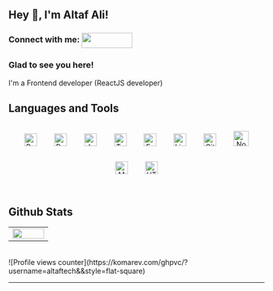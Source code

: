 ## Hey 👋, I'm Altaf Ali!  
  

<h3 align="left">Connect with me: <a href="https://linkedin.com/in/altaf-ali-24a18b220" target="blank"><img align="center" src="https://camo.githubusercontent.com/05a93bdb893b4febd59cb728f7284c9f3cd50528eca63bdc6d57627fe244ca5e/68747470733a2f2f696d672e736869656c64732e696f2f62616467652f6c696e6b6564696e2d2532333145373742352e7376673f267374796c653d666f722d7468652d6261646765266c6f676f3d6c696e6b6564696e266c6f676f436f6c6f723d7768697465" height="30" width="100" /></a></h3>
  
### Glad to see you here!  
I'm a Frontend developer (ReactJS developer) 
<br/>  

## Languages and Tools  
<div align="center">  
<img style="margin: 15px" src="https://profilinator.rishav.dev/skills-assets/react-original-wordmark.svg" alt="React" height="25" />  
<img style="margin: 15px" src="https://profilinator.rishav.dev/skills-assets/bootstrap-plain.svg" alt="Bootstrap" height="25" />  
<img style="margin: 15px" src="https://profilinator.rishav.dev/skills-assets/javascript-original.svg" alt="JavaScript" height="25" />  
<img style="margin: 15px" src="https://profilinator.rishav.dev/skills-assets/typescript-original.svg" alt="TypeScript" height="25" />  
<img style="margin: 15px" src="https://profilinator.rishav.dev/skills-assets/express-original-wordmark.svg" alt="Express.js" height="25" />  
<img style="margin: 15px" src="https://profilinator.rishav.dev/skills-assets/linux-original.svg" alt="Linux" height="25" />  
<img style="margin: 15px" src="https://profilinator.rishav.dev/skills-assets/git-scm-icon.svg" alt="Git" height="25" />  
<img style="margin: 15px" src="https://profilinator.rishav.dev/skills-assets/nodejs-original-wordmark.svg" alt="Node.js" height="30" />  
<img style="margin: 15px" src="https://profilinator.rishav.dev/skills-assets/mongodb-original-wordmark.svg" alt="MongoDB" height="25" />  
<img style="margin: 15px" src="https://profilinator.rishav.dev/skills-assets/html5-original-wordmark.svg" alt="HTML5" height="25" />  
</div>  

<br/>  

## Github Stats  
<table><tr><td valign="top" width="50%">

<img src="https://github-readme-stats.vercel.app/api/top-langs/?username=altaftech&hide_border=true&layout=compact" align="left" style="width: 100%" />

</td></tr></table>  

<br/>  
![Profile views counter](https://komarev.com/ghpvc/?username=altaftech&&style=flat-square)  

<br />

----


